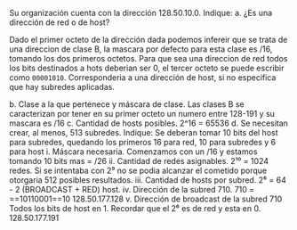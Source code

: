 Su organización cuenta con la dirección 128.50.10.0. Indique:
a. ¿Es una dirección de red o de host?

Dado el primer octeto de la dirección dada podemos infereir que se trata de una direccion de clase B, la mascara por defecto para esta clase es /16, tomando los dos primeros octetos. Para que sea una direccion de red todos los bits destinados a hots deberian ser 0, el tercer octeto se puede escribir como `00001010`. Corresponderia a una dirección de host, si no especifica que hay subredes aplicadas.

b. Clase a la que pertenece y máscara de clase.
Las clases B se caracterizan por tener  en su primer octeto un numero entre 128-191 y su mascara es /16
c. Cantidad de hosts posibles.
2^16 = 65536
d. Se necesitan crear, al menos, 513 subredes. Indique:
Se deberan tomar 10 bits del host para subredes, quedando los primeros 16 para red, 10 para subredes y 6 para host
i. Máscara necesaria.
Comenzamos con un /16 y estamos tomando 10 bits mas = /26
ii. Cantidad de redes asignables.
2¹⁰ = 1024 redes. Si se intentaba con 2⁹ no se podia alcanzar el cometido porque otorgaria 512 posibles resultados.
iii. Cantidad de hosts por subred.
2⁶ = 64 - 2 (BROADCAST + RED) host.
iv. Dirección de la subred 710.
710 = ==10110001==10
128.50.177.128
v. Dirección de broadcast de la subred 710
Todos los bits de host en 1. Recordar que el 2⁶ es de red y esta en 0.
128.50.177.191